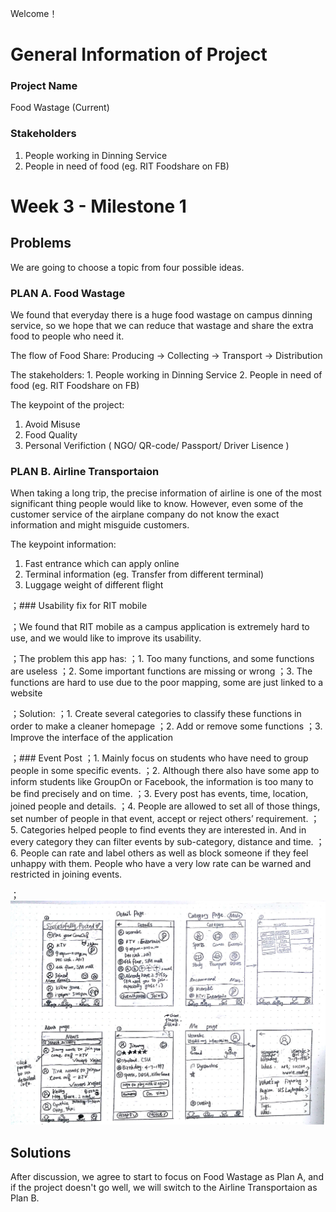 Welcome！
# General Information of Project
### Project Name
Food Wastage (Current)
### Stakeholders
1. People working in Dinning Service
2. People in need of food (eg. RIT Foodshare on FB)

# Week 3 - Milestone 1

## Problems

We are going to choose a topic from four possible ideas.

### PLAN A. Food Wastage

We found that everyday there is a huge food wastage on campus dinning service, so we hope that we can reduce that wastage and share the extra food to people who need it.

The flow of Food Share: Producing -> Collecting -> Transport -> Distribution

The stakeholders: 1. People working in Dinning Service  2. People in need of food (eg. RIT Foodshare on FB)

The keypoint of the project: 
1. Avoid Misuse
2. Food Quality
3. Personal Verifiction ( NGO/ QR-code/ Passport/ Driver Lisence )

### PLAN B. Airline Transportaion

When taking a long trip, the precise information of airline is one of the most significant thing people would like to know. However, even some of the customer service of the airplane company do not know the exact information and might misguide customers.

The keypoint information:
1. Fast entrance which can apply online
2. Terminal information (eg. Transfer from different terminal)
3. Luggage weight of different flight

；### Usability fix for RIT mobile

；We found that RIT mobile as a campus application is extremely hard to use, and we would like to improve its usability.

；The problem this app has:
；1. Too many functions, and some functions are useless
；2. Some important functions are missing or wrong
；3. The functions are hard to use due to the poor mapping, some are just linked to a website

；Solution:
；1. Create several categories to classify these functions in order to make a cleaner homepage
；2. Add or remove some functions
；3. Improve the interface of the application

；### Event Post
；1. Mainly focus on students who have need to group people in some specific events.
；2. Although there also have some app to inform students like GroupOn or Facebook, the information is too many to be find precisely and on time.
；3. Every post has events, time, location, joined people and details.
；4. People are allowed to set all of those things, set number of people in that event, accept or reject others’ requirement.
；5. Categories helped people to find events they are interested in. And in every category they can filter events by sub-category, distance and time.
；6. People can rate and label others as well as block someone if they feel unhappy with them. People who have a very low rate can be warned and restricted in joining events.

；![eventpost](eventpost.jpeg)

## Solutions

After discussion, we agree to start to focus on Food Wastage as Plan A, and if the project doesn't go well, we will switch to the Airline Transportaion as Plan B.







